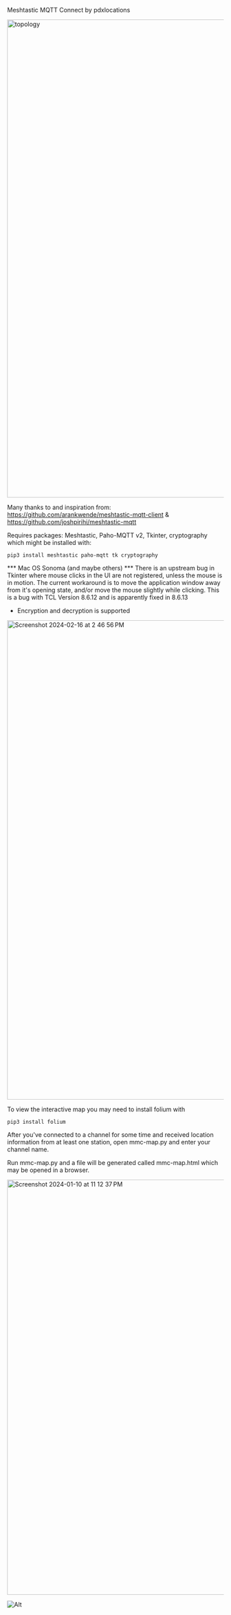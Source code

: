 Meshtastic MQTT Connect by pdxlocations

<img width="1110" alt="topology" src="https://github.com/pdxlocations/Meshtastic-MQTT-Connect/assets/117498748/a0bf657d-2f91-4b7e-8f77-95cecb621153">


Many thanks to and inspiration from: https://github.com/arankwende/meshtastic-mqtt-client & https://github.com/joshpirihi/meshtastic-mqtt

Requires packages: Meshtastic, Paho-MQTT v2, Tkinter, cryptography which might be installed with:

`pip3 install meshtastic paho-mqtt tk cryptography`

*** Mac OS Sonoma (and maybe others) ***
There is an upstream bug in Tkinter where mouse clicks in the UI are not registered, unless the mouse is in motion.
The current workaround is to move the application window away from it's opening state, and/or move the mouse slightly while clicking.
This is a bug with TCL Version 8.6.12 and is apparently fixed in 8.6.13

- Encryption and decryption is supported

<img width="1113" alt="Screenshot 2024-02-16 at 2 46 56 PM" src="https://github.com/pdxlocations/Meshtastic-MQTT-Connect/assets/117498748/a7322f8d-0a31-4864-a558-aab725c5f92e">

To view the interactive map you may need to install folium with

`pip3 install folium`

After you've connected to a channel for some time and received location information from at least one station, open mmc-map.py and enter your channel name.

Run mmc-map.py and a file will be generated called mmc-map.html which may be opened in a browser.

<img width="964" alt="Screenshot 2024-01-10 at 11 12 37 PM" src="https://github.com/pdxlocations/Meshtastic-MQTT-Connect/assets/117498748/2ab888bb-ac0b-448a-bd23-4648345de3a8">

![Alt](https://repobeats.axiom.co/api/embed/dbe69ee806d8db9d81e8342b70ef83fe1df87b8e.svg "Repobeats analytics image")
